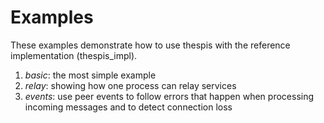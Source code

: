 # Examples

These examples demonstrate how to use thespis with the reference implementation (thespis_impl).

1. *basic*: the most simple example
2. *relay*: showing how one process can relay services
3. *events*: use peer events to follow errors that happen when processing incoming messages and to detect connection loss
